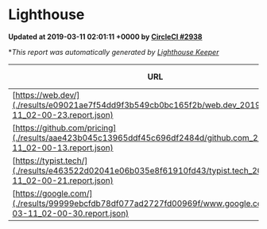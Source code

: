 
# Lighthouse

**Updated at 2019-03-11 02:01:11 +0000 by [CircleCI #2938](https://circleci.com/gh/ItinerisLtd/lighthouse-keeper-example/2938)**

**This report was automatically generated by [Lighthouse Keeper](https://github.com/itinerisltd/lighthouse-keeper)*

| URL | Performance | Accessibility | Best Practices | SEO | PWA | Updated At |
| --- | --- | --- | --- | --- | --- | --- |
| [https://web.dev/](./results/e09021ae7f54dd9f3b549cb0bc165f2b/web.dev_2019-03-11_02-00-23.report.json) | 0.95 | 0.93 | 1 | 0.87 | 1 | 2019-03-11T02:00:23.321Z |
| [https://github.com/pricing](./results/aae423b045c13965ddf45c696df2484d/github.com_2019-03-11_02-00-13.report.json) | 0.8 | 0.89 | 0.93 | 0.91 | 0.58 | 2019-03-11T02:00:13.218Z |
| [https://typist.tech/](./results/e463522d02041e06b035e8f61910fd43/typist.tech_2019-03-11_02-00-21.report.json) | 1 |  |  |  |  | 2019-03-11T02:00:21.019Z |
| [https://google.com/](./results/99999ebcfdb78df077ad2727fd00969f/www.google.com_2019-03-11_02-00-30.report.json) | 0.94 | 0.71 | 0.93 | 0.82 | 0.58 | 2019-03-11T02:00:30.455Z |
